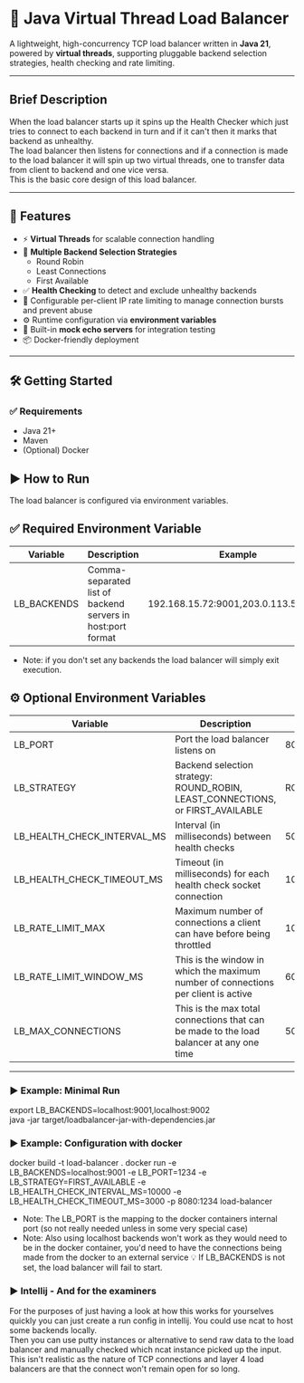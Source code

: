 # 🔀 Java Virtual Thread Load Balancer

A lightweight, high-concurrency TCP load balancer written in **Java 21**, powered by **virtual threads**, supporting pluggable backend selection strategies, health checking and rate limiting.

---

## Brief Description

When the load balancer starts up it spins up the Health Checker which just tries to connect to each backend in turn and if it can't then it marks that backend as unhealthy.  
The load balancer then listens for connections and if a connection is made to the load balancer it will spin up two virtual threads, one to transfer data from client to backend and one vice versa.  
This is the basic core design of this load balancer.

---


## 🚀 Features

- ⚡ **Virtual Threads** for scalable connection handling
- 🔁 **Multiple Backend Selection Strategies**
    - Round Robin
    - Least Connections
    - First Available
- ✅ **Health Checking** to detect and exclude unhealthy backends
- 🚫 Configurable per-client IP rate limiting to manage connection bursts and prevent abuse
- ⚙️ Runtime configuration via **environment variables**
- 🧪 Built-in **mock echo servers** for integration testing
- 📦 Docker-friendly deployment
 

---

## 🛠️ Getting Started
### ✅ Requirements

- Java 21+
- Maven
- (Optional) Docker

## ▶️ How to Run
  The load balancer is configured via environment variables.

## ✅ Required Environment Variable

| Variable	  | Description	                                            | Example |
| ----------- | ------------------------------------------------------- |--------|
| LB_BACKENDS |	Comma-separated list of backend servers in host:port format	| 192.168.15.72:9001,203.0.113.57:9002 |

- Note: if you don't set any backends the load balancer will simply exit execution.

## ⚙️ Optional Environment Variables
| Variable                     | Description                                                                     | Default      | Example           |
| ---------------------------- | ------------------------------------------------------------------------------- | ------------ |-------------------|
| LB_PORT	                   | Port the load balancer listens on	                                             | 8080         | 9000              |
| LB_STRATEGY          	       | Backend selection strategy: ROUND_ROBIN, LEAST_CONNECTIONS, or FIRST_AVAILABLE	 | ROUND_ROBIN	| LEAST_CONNECTIONS |
| LB_HEALTH_CHECK_INTERVAL_MS  | Interval (in milliseconds) between health checks	                             | 5000	        | 2000              | 
| LB_HEALTH_CHECK_TIMEOUT_MS   | Timeout (in milliseconds) for each health check socket connection	             | 1000	        | 1500              |
| LB_RATE_LIMIT_MAX            | Maximum number of connections a client can have before being throttled         | 100           | 50                |
| LB_RATE_LIMIT_WINDOW_MS      | This is the window in which the maximum number of connections per client is active| 60000      | 10000             |
| LB_MAX_CONNECTIONS           | This is the max total connections that can be made to the load balancer at any one time | 50000 | 10000 |
---

### ▶️ Example: Minimal Run
export LB_BACKENDS=localhost:9001,localhost:9002  
java -jar target/loadbalancer-jar-with-dependencies.jar  

### ▶️ Example: Configuration with docker
docker build -t load-balancer .
docker run -e LB_BACKENDS=localhost:9001 -e LB_PORT=1234 -e LB_STRATEGY=FIRST_AVAILABLE -e LB_HEALTH_CHECK_INTERVAL_MS=10000 -e LB_HEALTH_CHECK_TIMEOUT_MS=3000 -p 8080:1234 load-balancer
- Note: The LB_PORT is the mapping to the docker containers internal port (so not really needed unless in some very special case)
- Note: Also using localhost backends won't work as they would need to be in the docker container, you'd need to have the connections being made from the docker to an external service
💡 If LB_BACKENDS is not set, the load balancer will fail to start.

### ▶️ Intellij - And for the examiners

For the purposes of just having a look at how this works for yourselves quickly you can just create a run config in intellij. You could use ncat to host some backends locally.   
Then you can use putty instances or alternative to send raw data to the load balancer and manually checked which ncat instance picked up the input. This isn't realistic as the nature of TCP connections and layer 4 load balancers are that the connect won't remain open for so long.